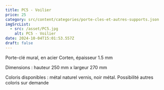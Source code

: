 ```yaml
---
title: PC5 - Voilier
price: 25
category: src/content/categories/porte-cles-et-autres-supports.json
imgSrcList:
  - src: /asset/PC5.jpg
    alt: PC5 - Voilier
date: 2024-10-04T15:01:53.557Z
draft: false
---
```


Porte-clé mural, en acier Corten, épaisseur 1.5 mm

Dimensions : hauteur 250 mm x largeur 270 mm

Coloris disponibles : métal naturel vernis, noir métal. Possibilité autres coloris sur demande
